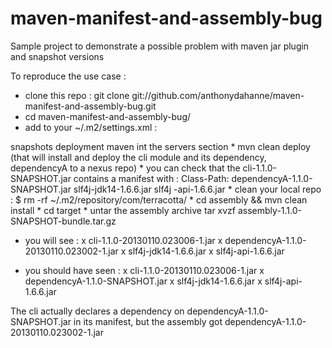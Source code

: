 maven-manifest-and-assembly-bug
===============================

Sample project to demonstrate a possible problem with maven jar plugin and snapshot versions

To reproduce the use case :
* clone this repo : git clone git://github.com/anthonydahanne/maven-manifest-and-assembly-bug.git
* cd maven-manifest-and-assembly-bug/
* add to your ~/.m2/settings.xml :
<server>
        <id>snapshots</id>
        <username>deployment</username>
        <password>maven</password>
</server> 
int the servers section
* mvn clean deploy (that will install and deploy the cli module and its dependency, dependencyA to a nexus repo)
* you can check that the cli-1.1.0-SNAPSHOT.jar contains a manifest with :
Class-Path: dependencyA-1.1.0-SNAPSHOT.jar slf4j-jdk14-1.6.6.jar slf4j
 -api-1.6.6.jar
* clean your local repo : $ rm -rf ~/.m2/repository/com/terracotta/
* cd assembly && mvn clean install
* cd target 
* untar the assembly archive tar xvzf assembly-1.1.0-SNAPSHOT-bundle.tar.gz 


* you  will see :
x cli-1.1.0-20130110.023006-1.jar
x dependencyA-1.1.0-20130110.023002-1.jar
x slf4j-jdk14-1.6.6.jar
x slf4j-api-1.6.6.jar

* you should have seen :
x cli-1.1.0-20130110.023006-1.jar
x dependencyA-1.1.0-SNAPSHOT.jar
x slf4j-jdk14-1.6.6.jar
x slf4j-api-1.6.6.jar

The cli actually declares a dependency on dependencyA-1.1.0-SNAPSHOT.jar in its manifest, but the assembly got dependencyA-1.1.0-20130110.023002-1.jar


